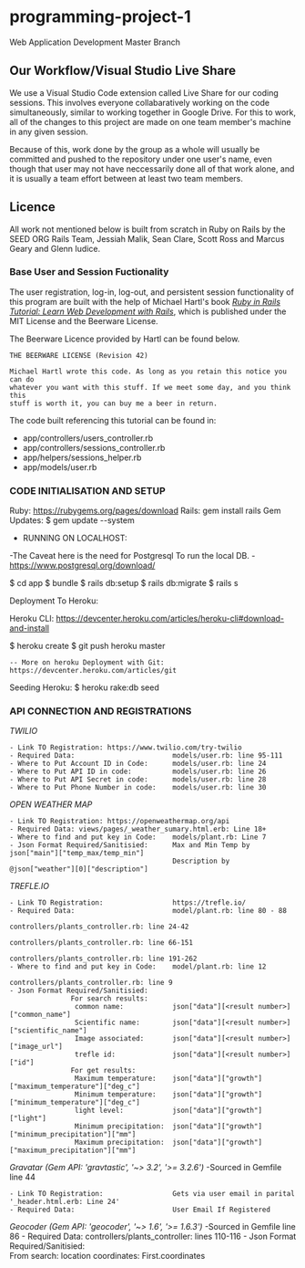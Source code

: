 # programming-project-1

Web Application Development Master Branch

## Our Workflow/Visual Studio Live Share

We use a Visual Studio Code extension called Live Share for our coding sessions. This involves everyone collabaratively working on the code simultaneously, similar to working together in Google Drive. For this to work, all of the changes to this project are made on one team member's machine in any given session.

Because of this, work done by the group as a whole will usually be committed and pushed to the repository under one user's name, even though that user may not have neccessarily done all of that work alone, and it is usually a team effort between at least two team members.

## Licence

All work not mentioned below is built from scratch in Ruby on Rails by the SEED ORG Rails Team, Jessiah Malik, Sean Clare, Scott Ross and Marcus Geary and Glenn Iudice.

### Base User and Session Fuctionality
The user registration, log-in, log-out, and persistent session functionality of this program are built with the help of Michael Hartl's book *[Ruby in Rails Tutorial: Learn Web Development with Rails](https://www.learnenough.com/ruby-on-rails-6th-edition-tutorial#copyright_and_license)*, which is published under the MIT License and the Beerware License.

The Beerware Licence provided by Hartl can be found below.

```
THE BEERWARE LICENSE (Revision 42)

Michael Hartl wrote this code. As long as you retain this notice you can do
whatever you want with this stuff. If we meet some day, and you think this
stuff is worth it, you can buy me a beer in return.
```

The code built referencing this tutorial can be found in:
* app/controllers/users_controller.rb
* app/controllers/sessions_controller.rb
* app/helpers/sessions_helper.rb
* app/models/user.rb






### CODE INITIALISATION AND SETUP

Ruby: https://rubygems.org/pages/download
Rails: gem install rails
Gem Updates: $ gem update --system

- RUNNING ON LOCALHOST:

\-The Caveat here is the need for Postgresql To run the local DB. 
    - https://www.postgresql.org/download/

$ cd app
$ bundle
$ rails db:setup
$ rails db:migrate
$ rails s


Deployment To Heroku: 

Heroku CLI: https://devcenter.heroku.com/articles/heroku-cli#download-and-install

$ heroku create
$ git push heroku master


    -- More on heroku Deployment with Git: https://devcenter.heroku.com/articles/git



Seeding Heroku: 
$ heroku rake:db seed

### API CONNECTION AND REGISTRATIONS 


*TWILIO* 

    - Link TO Registration: https://www.twilio.com/try-twilio
    - Required Data:                        models/user.rb: line 95-111
    - Where to Put Account ID in Code:      models/user.rb: line 24
    - Where to Put API ID in code:          models/user.rb: line 26 
    - Where to Put API Secret in code:      models/user.rb: line 28
    - Where to Put Phone Number in code:    models/user.rb: line 30


*OPEN WEATHER MAP*

    - Link TO Registration: https://openweathermap.org/api 
    - Required Data: views/pages/_weather_sumary.html.erb: Line 18+
    - Where to find and put key in Code:    models/plant.rb: Line 7
    - Json Format Required/Sanitisied:      Max and Min Temp by json["main"]["temp_max/temp_min"]
                                            Description by @json["weather"][0]["description"]

*TREFLE.IO*

    - Link TO Registration:                 https://trefle.io/
    - Required Data:                        model/plant.rb: line 80 - 88
                                            controllers/plants_controller.rb: line 24-42
                                            controllers/plants_controller.rb: line 66-151
                                            controllers/plants_controller.rb: line 191-262
    - Where to find and put key in Code:    model/plant.rb: line 12
                                            controllers/plants_controller.rb: line 9
    - Json Format Required/Sanitisied: 
                   For search results: 
                    common name:            json["data"][<result number>]["common_name"]
                    Scientific name:        json["data"][<result number>]["scientific_name"]
                    Image associated:       json["data"][<result number>]["image_url"]
                    trefle id:              json["data"][<result number>]["id"]
                   For get results:
                    Maximum temperature:    json["data"]["growth"]["maximum_temperature"]["deg_c"]
                    Minimum temperature:    json["data"]["growth"]["minimum_temperature"]["deg_c"]
                    light level:            json["data"]["growth"]["light"]
                    Minimum precipitation:  json["data"]["growth"]["minimum_precipitation"]["mm"]
                    Maximum precipitation:  json["data"]["growth"]["maximum_precipitation"]["mm"]
                   


*Gravatar (Gem API: 'gravtastic', '~> 3.2', '>= 3.2.6')*
    -Sourced in Gemfile line 44

    - Link TO Registration:                 Gets via user email in parital '_header.html.erb: Line 24'
    - Required Data:                        User Email If Registered 

*Geocoder (Gem API: 'geocoder', '~> 1.6', '>= 1.6.3')*
    -Sourced in Gemfile line 86
    - Required Data:                        controllers/plants_controller: lines 110-116
    - Json Format Required/Sanitisied:      
                   From search:
                    location coordinates:   First.coordinates